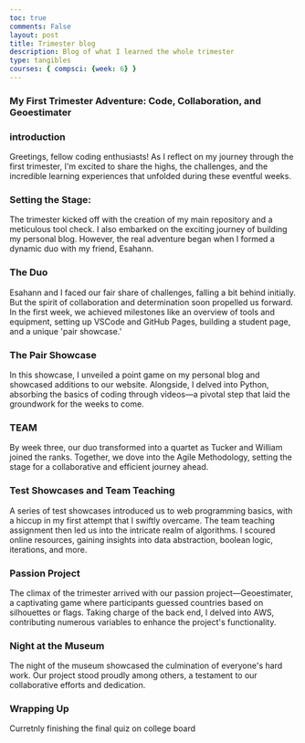 ```yaml
---
toc: true
comments: False
layout: post
title: Trimester blog
description: Blog of what I learned the whole trimester
type: tangibles
courses: { compsci: {week: 6} }
---
```

### My First Trimester Adventure: Code, Collaboration, and Geoestimater

### introduction
Greetings, fellow coding enthusiasts! As I reflect on my journey through the first trimester, I'm excited to share the highs, the challenges, and the incredible learning experiences that unfolded during these eventful weeks.

### Setting the Stage:
The trimester kicked off with the creation of my main repository and a meticulous tool check. I also embarked on the exciting journey of building my personal blog. However, the real adventure began when I formed a dynamic duo with my friend, Esahann.

### The Duo
Esahann and I faced our fair share of challenges, falling a bit behind initially. But the spirit of collaboration and determination soon propelled us forward. In the first week, we achieved milestones like an overview of tools and equipment, setting up VSCode and GitHub Pages, building a student page, and a unique 'pair showcase.'

### The Pair Showcase
In this showcase, I unveiled a point game on my personal blog and showcased additions to our website. Alongside, I delved into Python, absorbing the basics of coding through videos—a pivotal step that laid the groundwork for the weeks to come.

### TEAM
By week three, our duo transformed into a quartet as Tucker and William joined the ranks. Together, we dove into the Agile Methodology, setting the stage for a collaborative and efficient journey ahead.

### Test Showcases and Team Teaching
A series of test showcases introduced us to web programming basics, with a hiccup in my first attempt that I swiftly overcame. The team teaching assignment then led us into the intricate realm of algorithms. I scoured online resources, gaining insights into data abstraction, boolean logic, iterations, and more.

### Passion Project
The climax of the trimester arrived with our passion project—Geoestimater, a captivating game where participants guessed countries based on silhouettes or flags. Taking charge of the back end, I delved into AWS, contributing numerous variables to enhance the project's functionality.

### Night at the Museum

The night of the museum showcased the culmination of everyone's hard work. Our project stood proudly among others, a testament to our collaborative efforts and dedication.

### Wrapping Up
Curretnly finishing the final quiz on college board